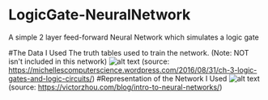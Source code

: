 # LogicGate-NeuralNetwork
 A simple 2 layer feed-forward Neural Network which simulates a logic gate 

 #The Data I Used
 The truth tables used to train the network. (Note: NOT isn't included in this network)
![alt text](https://michellescomputerscience.files.wordpress.com/2016/08/logic-gates.jpg)
(source: https://michellescomputerscience.wordpress.com/2016/08/31/ch-3-logic-gates-and-logic-circuits/)
#Representation of the Network I Used
![alt text](https://victorzhou.com/77ed172fdef54ca1ffcfb0bba27ba334/network.svg)
<br />
(source: https://victorzhou.com/blog/intro-to-neural-networks/)


 
